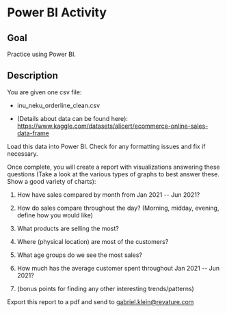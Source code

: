 # Power BI Activity

## Goal

Practice using Power BI. 

## Description

You are given one csv file:

-   inu_neku_orderline_clean.csv

-   (Details about data can be found here):
    <https://www.kaggle.com/datasets/alicert/ecommerce-online-sales-data-frame>

Load this data into Power BI. Check for any formatting
issues and fix if necessary. 

Once complete, you will create a report with visualizations
answering these questions (Take a look at the various types of graphs to
best answer these. Show a good variety of charts):

1)  How have sales compared by month from Jan 2021 -- Jun 2021?

2)  How do sales compare throughout the day? (Morning, midday, evening, define how you would like) 

3)  What products are selling the most?

4)  Where (physical location) are most of the customers?

5)  What age groups do we see the most sales?

6)  How much has the average customer spent throughout Jan 2021 -- Jun
    2021?

7)  (bonus points for finding any other interesting trends/patterns)

Export this report to a pdf and send to <gabriel.klein@revature.com>


